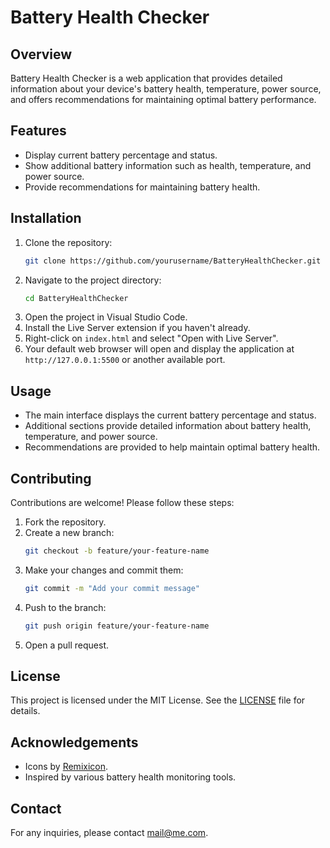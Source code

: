 # Battery Health Checker

## Overview
Battery Health Checker is a web application that provides detailed information about your device's battery health, temperature, power source, and offers recommendations for maintaining optimal battery performance.

## Features
- Display current battery percentage and status.
- Show additional battery information such as health, temperature, and power source.
- Provide recommendations for maintaining battery health.

## Installation
1. Clone the repository:
    ```sh
    git clone https://github.com/yourusername/BatteryHealthChecker.git
    ```
2. Navigate to the project directory:
    ```bash
    cd BatteryHealthChecker
    ```
3. Open the project in Visual Studio Code.
4. Install the Live Server extension if you haven't already.
5. Right-click on `index.html` and select "Open with Live Server".
6. Your default web browser will open and display the application at `http://127.0.0.1:5500` or another available port.

## Usage
- The main interface displays the current battery percentage and status.
- Additional sections provide detailed information about battery health, temperature, and power source.
- Recommendations are provided to help maintain optimal battery health.

## Contributing
Contributions are welcome! Please follow these steps:
1. Fork the repository.
2. Create a new branch:
    ```sh
    git checkout -b feature/your-feature-name
    ```
3. Make your changes and commit them:
    ```sh
    git commit -m "Add your commit message"
    ```
4. Push to the branch:
    ```sh
    git push origin feature/your-feature-name
    ```
5. Open a pull request.

## License
This project is licensed under the MIT License. See the [LICENSE](LICENSE) file for details.

## Acknowledgements
- Icons by [Remixicon](https://remixicon.com/).
- Inspired by various battery health monitoring tools.

## Contact
For any inquiries, please contact [mail@me.com](mailto:mails@me.com).
